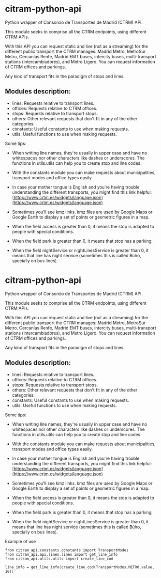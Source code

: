 # citram-python-api
Python wrapper of Consorcio de Transportes de Madrid (CTRM) API.

This module seeks to comprise all the CTRM endpoints, using different CTRM APIs.

With this API you can request static and live (not as a streaming) for the different public transport the CTRM manages:
Madrid Metro, MetroSur Metro, Cercanías Renfe, Madrid EMT buses, intercity buses, multi-transport stations (intercambiadores),
and Metro Ligero. You can request information of CTRM offices and parkings.

Any kind of transport fits in the paradigm of stops and lines.

## Modules description:
- lines: Requests relative to transport lines.
- offices: Requests relative to CTRM offices.
- stops: Requests relative to transport stops.
- others: Other relevant requests that don't fit in any of the other categories.
- constants: Useful constants to use when making requests.
- utils: Useful functions to use when making requests.

Some tips:

- When writing line names, they're usually in upper case and have no whitespaces nor other characters like dashes or
underscores. The functions in utils.utils can help you to create stop and line codes. 

- With the constants module you can make requests about municipalities, transport modes and office types easily.

- In case your mother tongue is English and you're having trouble understanding the different transports, 
you might find this link helpful: [https://www.crtm.es/widgets/language.json](https://www.crtm.es/widgets/language.json)

- Sometimes you'll see kmz links. kmz files are used by Google Maps or Google Earth to display a set of points
or geometric figures in a map. 

- When the field access is greater than 0, it means the stop is adapted to people with special conditions.

- When the field park is greater than 0, it means that stop has a parking.

- When the field nightService or nightLinesService is greater than 0, it means that line has night service (sometimes
this is called Búho, specially on bus lines).

# citram-python-api
Python wrapper of Consorcio de Transportes de Madrid (CTRM) API.

This module seeks to comprise all the CTRM endpoints, using different CTRM APIs.

With this API you can request static and live (not as a streaming) for the different public transport the CTRM manages:
Madrid Metro, MetroSur Metro, Cercanías Renfe, Madrid EMT buses, intercity buses, multi-transport stations (intercambiadores),
and Metro Ligero. You can request information of CTRM offices and parkings.

Any kind of transport fits in the paradigm of stops and lines.

## Modules description:
- lines: Requests relative to transport lines.
- offices: Requests relative to CTRM offices.
- stops: Requests relative to transport stops.
- others: Other relevant requests that don't fit in any of the other categories.
- constants: Useful constants to use when making requests.
- utils: Useful functions to use when making requests.

Some tips:

- When writing line names, they're usually in upper case and have no whitespaces nor other characters like dashes or
underscores. The functions in utils.utils can help you to create stop and line codes. 

- With the constants module you can make requests about municipalities, transport modes and office types easily.

- In case your mother tongue is English and you're having trouble understanding the different transports, 
you might find this link helpful: [https://www.crtm.es/widgets/language.json](https://www.crtm.es/widgets/language.json)

- Sometimes you'll see kmz links. kmz files are used by Google Maps or Google Earth to display a set of points
or geometric figures in a map. 

- When the field access is greater than 0, it means the stop is adapted to people with special conditions.

- When the field park is greater than 0, it means that stop has a parking.

- When the field nightService or nightLinesService is greater than 0, it means that line has night service (sometimes
this is called Búho, specially on bus lines).

Example of use

    from citram_api.constants.constants import TransportModes
    from citram_api.api.lines.lines import get_line_info
    from citram_api.utils.utils import create_line_cod
    
    line_info = get_line_info(create_line_cod(TransportModes.METRO.value, 10))
    